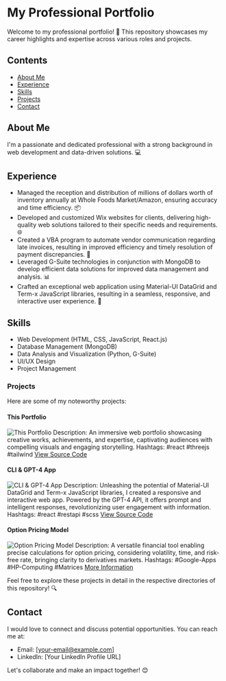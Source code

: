 # My Professional Portfolio

Welcome to my professional portfolio! 🚀 This repository showcases my career highlights and expertise across various roles and projects. 

## Contents

- [About Me](#about-me)
- [Experience](#experience)
- [Skills](#skills)
- [Projects](#projects)
- [Contact](#contact)

## About Me

I'm a passionate and dedicated professional with a strong background in web development and data-driven solutions. 💻

## Experience

- Managed the reception and distribution of millions of dollars worth of inventory annually at Whole Foods Market/Amazon, ensuring accuracy and time efficiency. 📦
- Developed and customized Wix websites for clients, delivering high-quality web solutions tailored to their specific needs and requirements. 🌐
- Created a VBA program to automate vendor communication regarding late invoices, resulting in improved efficiency and timely resolution of payment discrepancies. 💼
- Leveraged G-Suite technologies in conjunction with MongoDB to develop efficient data solutions for improved data management and analysis. 📊
- Crafted an exceptional web application using Material-UI DataGrid and Term-x JavaScript libraries, resulting in a seamless, responsive, and interactive user experience. 🌟

## Skills

- Web Development (HTML, CSS, JavaScript, React.js)
- Database Management (MongoDB)
- Data Analysis and Visualization (Python, G-Suite)
- UI/UX Design
- Project Management

### Projects

Here are some of my noteworthy projects:

#### This Portfolio
![This Portfolio](this_project.png)
Description: An immersive web portfolio showcasing creative works, achievements, and expertise, captivating audiences with compelling visuals and engaging storytelling.
Hashtags: #react #threejs #tailwind
[View Source Code](https://kodiakcoding.com)

#### CLI & GPT-4 App
![CLI & GPT-4 App](terminal.png)
Description: Unleashing the potential of Material-UI DataGrid and Term-x JavaScript libraries, I created a responsive and interactive web app. Powered by the GPT-4 API, it offers prompt and intelligent responses, revolutionizing user engagement with information.
Hashtags: #react #restapi #scss
[View Source Code](https://github.com/)

#### Option Pricing Model
![Option Pricing Model](option_pricing.png)
Description: A versatile financial tool enabling precise calculations for option pricing, considering volatility, time, and risk-free rate, bringing clarity to derivatives markets.
Hashtags: #Google-Apps #HP-Computing #Matrices
[More Information](https://en.wikipedia.org/wiki/Black%E2%80%93Scholes_model)


Feel free to explore these projects in detail in the respective directories of this repository! 🔍

## Contact

I would love to connect and discuss potential opportunities. You can reach me at:

- Email: [your-email@example.com]
- LinkedIn: [Your LinkedIn Profile URL]

Let's collaborate and make an impact together! 😊
